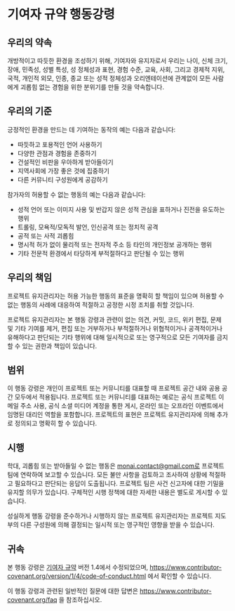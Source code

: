 # 기여자 규약 행동강령

## 우리의 약속

개방적이고 따듯한 환경을 조성하기 위해, 기여자와 유지자로서 우리는 나이, 신체 크기, 장애, 민족성, 성별 특성, 성 정체성과 표현, 경험 수준, 교육, 사회, 그리고 경제적 지위, 국적, 개인적 외모, 인종, 종교 또는 성적 정체성과 오리엔테이션에 관계없이 모든 사람에게 괴롭힘 없는 경험을 위한 분위기를 만들 것을 약속합니다. 

## 우리의 기준

긍정적인 환경을 만드는 데 기여하는 동작의 예는 다음과 같습니다:

* 따듯하고 포용적인 언어 사용하기
* 다양한 관점과 경험을 존중하기
* 건설적인 비판을 우아하게 받아들이기
* 지역사회에 가장 좋은 것에 집중하기
* 다른 커뮤니티 구성원에게 공감하기

참가자의 허용할 수 없는 행동의 예는 다음과 같습니다:

* 성적 언어 또는 이미지 사용 및 반갑지 않은 성적 관심을 표하거나 진전을 유도하는 행위
* 트롤링, 모욕적/모독적 발언, 인신공격 또는 정치적 공격
* 공적 또는 사적 괴롭힘
* 명시적 허가 없이 물리적 또는 전자적 주소 등 타인의 개인정보 공개하는 행위
* 기타 전문적 환경에서 타당하게 부적절하다고 판단될 수 있는 행위

## 우리의 책임

프로젝트 유지관리자는 허용 가능한 행동의 표준을 명확히 할 책임이 있으며 허용할 수 없는 행동의 사례에 대응하여 적절하고 공정한 시정 조치를 취할 것입니다.

프로젝트 유지관리자는 본 행동 강령과 관련이 없는 의견, 커밋, 코드, 위키 편집, 문제 및 기타 기여를 제거, 편집 또는 거부하거나 부적절하거나 위협적이거나 공격적이거나 유해하다고 판단되는 기타 행위에 대해 일시적으로 또는 영구적으로 모든 기여자를 금지할 수 있는 권한과 책임이 있습니다.

## 범위

이 행동 강령은 개인이 프로젝트 또는 커뮤니티를 대표할 때 프로젝트 공간 내와 공용 공간 모두에서 적용됩니다. 프로젝트 또는 커뮤니티를 대표하는 예로는 공식 프로젝트 이메일 주소 사용, 공식 소셜 미디어 계정을 통한 게시, 온라인 또는 오프라인 이벤트에서 임명된 대리인 역할을 포함합니다. 프로젝트의 표현은 프로젝트 유지관리자에 의해 추가로 정의되고 명확히 할 수 있습니다.

## 시행

학대, 괴롭힘 또는 받아들일 수 없는 행동은 monai.contact@gmail.com로 프로젝트 팀에 연락하여 보고할 수 있습니다. 모든 불만 사항을 검토하고 조사하여 상황에 적절하고 필요하다고 판단되는 응답이 도출됩니다. 프로젝트 팀은 사건 신고자에 대한 기밀을 유지할 의무가 있습니다. 구체적인 시행 정책에 대한 자세한 내용은 별도로 게시할 수 있습니다.

성실하게 행동 강령을 준수하거나 시행하지 않는 프로젝트 유지관리자는 프로젝트 지도부의 다른 구성원에 의해 결정되는 일시적 또는 영구적인 영향을 받을 수 있습니다.

## 귀속

본 행동 강령은 [기여자 규약][홈페이지] 버전 1.4에서 수정되었으며, https://www.contributor-covenant.org/version/1/4/code-of-conduct.html 에서 확인할 수 있습니다.

[홈페이지]: https://www.contributor-covenant.org

이 행동 강령과 관련된 일반적인 질문에 대한 답변은 https://www.contributor-covenant.org/faq 을 참조하십시오.
